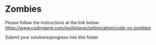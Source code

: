 # Zombies

Please follow the instructions at the link below:
https://www.codingame.com/multiplayer/optimization/code-vs-zombies

Submit your solutions/progress into this folder
